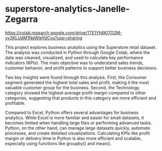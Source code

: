 # superstore-analytics-Janelle-Zegarra
https://colab.research.google.com/drive/1TE1Yh6Kl7O2M-yv3KLUdM1NeWleYdCvu?usp=sharing

This project explores business analytics using the Superstore retail dataset. The analysis was conducted in Python through Google Colab, where the data was cleaned, visualized, and used to calculate key performance indicators (KPIs). The main objective was to understand sales trends, customer behavior, and profit patterns to support better business decisions.

Two key insights were found through this analysis. First, the Consumer segment generated the highest total sales and profit, making it the most valuable customer group for the business. Second, the Technology category showed the highest average profit margin compared to other categories, suggesting that products in this category are more efficient and profitable.

Compared to Excel, Python offers several advantages for business analytics. While Excel is more familiar and easier for small datasets, it becomes limited when handling large files or performing advanced tasks. Python, on the other hand, can manage large datasets quickly, automate processes, and create detailed visualizations. Calculating KPIs like profit margin or delivery time in Python is also more efficient and scalable, especially using functions like groupby() and mean().


